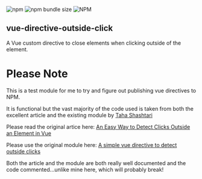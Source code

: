 ![npm](https://img.shields.io/npm/v/vue-directive-outside-click.svg)
![npm bundle size](https://img.shields.io/bundlephobia/min/vue-directive-outside-click.svg)
![NPM](https://img.shields.io/npm/l/vue-directive-outside-click.svg)
## vue-directive-outside-click
A Vue custom directive to close elements when clicking outside of the element.

# Please Note

This is a test module for me to try and figure out publishing vue directives to NPM.

It is functional but the vast majority of the code used is taken from both the excellent article and the existing module by [Taha Shashtari](https://github.com/TahaSh)

Please read the original artice here: [An Easy Way to Detect Clicks Outside an Element in Vue](https://tahazsh.com/detect-outside-click-in-vue)

Please use the original module here: [A simple vue directive to detect outside clicks](https://github.com/TahaSh/vue-closable)

Both the article and the module are both really well documented and the code commented...unlike mine here, which will probably break!



